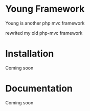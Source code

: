 # Young Framework

Young is another php mvc framework

rewrited my old php-mvc framework

# Installation

Coming soon

# Documentation

Coming soon